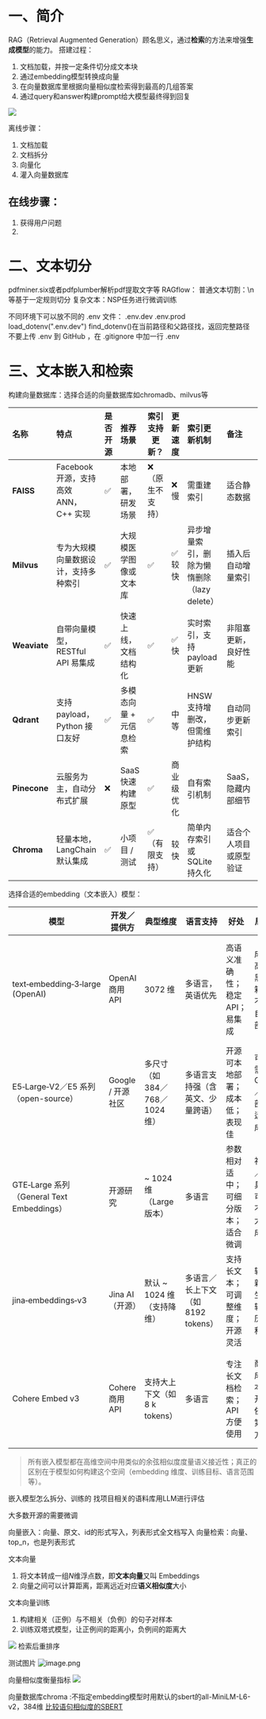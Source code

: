 # 一、简介
RAG（Retrieval Augmented Generation）顾名思义，通过**检索**的方法来增强**生成模型**的能力。
搭建过程：
1. 文档加载，并按一定条件切分成文本块
2. 通过embedding模型转换成向量
3. 在向量数据库里根据向量相似度检索得到最高的几组答案
4. 通过query和answer构建prompt给大模型最终得到回复

![](https://cdn.jsdelivr.net/gh/Zsyyxrs/picgo-images/img/rag.png)

离线步骤：
1. 文档加载
2. 文档拆分
3. 向量化
4. 灌入向量数据库
## 在线步骤：
1. 获得用户问题
2. 

# 二、文本切分
pdfminer.six或者pdfplumber解析pdf提取文字等
RAGflow：
普通文本切割：\n 等基于一定规则切分
复杂文本：NSP任务进行微调训练



不同环境下可以放不同的 .env 文件：
.env.dev
.env.prod
load_dotenv(".env.dev")
find_dotenv()在当前路径和父路径找，返回完整路径
不要上传 .env 到 GitHub ，在 .gitignore 中加一行 .env



# 三、文本嵌入和检索
构建向量数据库：选择合适的向量数据库如chromadb、milvus等

| 名称           | 特点                          | 是否开源 | 推荐场景          | 索引支持更新？  | 更新速度  | 索引更新机制                      | 备注          |
| :----------- | :-------------------------- | ---- | :------------ | -------- | ----- | :-------------------------- | :---------- |
| **FAISS**    | Facebook 开源，支持高效 ANN，C++ 实现 | ✅    | 本地部署，研发场景     | ❌（原生不支持） | ❌ 慢   | 需重建索引                       | 适合静态数据      |
| **Milvus**   | 专为大规模向量数据设计，支持多种索引          | ✅    | 大规模医学图像或文本库   | ✅        | ✅ 较快  | 异步增量索引，删除为懒惰删除（lazy delete） | 插入后自动增量索引   |
| **Weaviate** | 自带向量模型，RESTful API 易集成      | ✅    | 快速上线，文档结构化    | ✅        | ✅ 快   | 实时索引，支持 payload 更新          | 非阻塞更新，良好性能  |
| **Qdrant**   | 支持 payload，Python 接口友好      | ✅    | 多模态向量 + 元信息检索 | ✅        | 中等    | HNSW 支持增删改，但需维护结构           | 自动同步更新索引    |
| **Pinecone** | 云服务为主，自动分布式扩展               | ❌    | SaaS 快速构建原型   | ✅        | 商业级优化 | 自有索引机制                      | SaaS，隐藏内部细节 |
| **Chroma**   | 轻量本地，LangChain 默认集成         | ✅    | 小项目 / 测试      | ✅（有限支持）  | 较快    | 简单内存索引或 SQLite 持久化          | 适合个人项目或原型验证 |
选择合适的embedding（文本嵌入）模型：

| **模型**                                | **开发／提供方**    | **典型维度**              | **语言支持**                | **好处**            | **局限**           | **适合场景**           |
| ------------------------------------- | ------------- | --------------------- | ----------------------- | ----------------- | ---------------- | ------------------ |
| text‑embedding‑3‑large (OpenAI)       | OpenAI 商用 API | 3072 维                | 多语言，英语优先                | 高语义准确性；稳定 API；易集成 | 成本高；黑箱；不能自主部署    | 企业级 RAG／生产系统／多语言检索 |
| E5‑Large‑V2／E5 系列（open-source）        | Google / 开源社区 | 多尺寸（如 384／768／1024 维） | 多语言支持强（含英文、少量跨语）        | 开源可本地部署；成本低；表现佳   | 可能需要 GPU／自部署运维成本 | 自主部署／中型企业／跨语言检索    |
| GTE‑Large 系列（General Text Embeddings） | 开源研究          | ~ 1024 维（Large 版本）    | 多语言                     | 参数相对适中；可细分版本；适合微调 | 社区／工具链可能不如大厂成熟   | 自定义领域检索／中小团队部署     |
| jina‑embeddings‑v3                    | Jina AI（开源）   | 默认 ~ 1024 维（支持降维）     | 多语言／长上下文（如 8192 tokens） | 支持长文本；可调整维度；开源灵活  | 较新，生态较少历史积累      | 长文档检索／多语言／本地化部署    |
| Cohere Embed v3                       | Cohere 商用 API | 支持大上下文（如 8 k tokens）  | 多语言                     | 专注长文档检索；API 方便使用  | 商用成本；开发依赖第三方     | 文档检索／知识库系统／企业服务    |
> 所有嵌入模型都在高维空间中用类似的余弦相似度度量语义接近性；真正的区别在于模型如何构建这个空间（embedding 维度、训练目标、语言范围等）。



嵌入模型怎么拆分、训练的 
找项目相关的语料库用LLM进行评估

大多数开源的需要微调

向量嵌入：向量、原文、id的形式写入，列表形式全文档写入
向量检索：向量、top_n，也是列表形式

文本向量
1. 将文本转成一组*N*维浮点数，即**文本向量**又叫 Embeddings
2. 向量之间可以计算距离，距离远近对应**语义相似度**大小

文本向量训练
1. 构建相关（正例）与不相关（负例）的句子对样本
2. 训练双塔式模型，让正例间的距离小，负例间的距离大

![](https://cdn.jsdelivr.net/gh/Zsyyxrs/picgo-images/img/sbert.png)
检索后重排序




测试图片
![image.png](https://cdn.jsdelivr.net/gh/Zsyyxrs/picgo-images/img/20251027225616935.png)

向量相似度衡量指标
![](https://cdn.jsdelivr.net/gh/Zsyyxrs/picgo-images/img/sim.png)


向量数据库chroma :不指定embedding模型时用默认的sbert的all-MiniLM-L6-v2，384维
[比较语句相似度的SBERT](https://www.sbert.net/)

